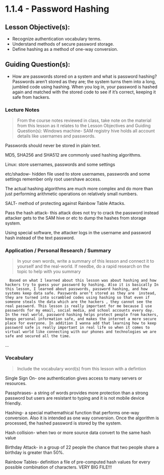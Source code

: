# 1.1.4 - Password Hashing

## Lesson Objective(s):
- Recognize authentication vocabulary terms.
- Understand methods of secure password storage.
- Define hashing as a method of one-way conversion.

## Guiding Question(s):
- How are passwords stored on a system and what is password hashing?
Passwords aren’t stored as they are; the system turns them into a long, jumbled code using hashing. When you log in, your password is hashed again and matched with the stored code to see if it’s correct, keeping it safe from hackers.

### Lecture Notes
> From the course notes reviewed in class, take note on the material from this lesson as it relates to the Lesson Objectives and Guiding Question(s):
Windows machine- SAM registry hive holds all account details like usernames and passwords.

Passwords should never be stored in plain text.

MD5, SHA256 and SHA512 are commonly used hashing algorithms.

Linux: store usernames, passwords and some settings 

etc/shadow- hidden file used to store usernames, passwords and some settings remember only root usershave access.

The actual hashing algorithms are much more complex and do more than just performing arithmetic operations on relatively small numbers.

SALT- method of protecting against Rainbow Table Attacks.

Pass the hash attack- this attack does not try to crack the password instead attacker gets to the SAM hive or etc to dump the hashes from storage system.

Using special software, the attacker logs in the username and password hash instead of the text password.

### Application / Personal Research / Summary
> In your own words, write a summary of this lesson and connect it to yourself and the real-world. If needbe, do a rapid research on the topic to help with you summary
   
      Based on what I learned about this lesson was about hashing and how hackers try to guess your password by hashing. Also it is basically In this lesson, I learned about passwords, password hashing, and how systems keep data safe. Passwords aren’t stored as they are  instead, they are turned into scrambled codes using hashing so that even if someone steals the data which are the hackers , they cannot see the real password. This lesson is really important for me because I use passwords for my email, social media, and school accounts every day. In the real world, password hashing helps protect people from hackers, keeps personal information safe, and makes the internet a more secure place for everyone. In addition I wanna add that learning how to keep password safe is really important in real life so when it comes to virtual world like connecting with our phones and technologies we are safe and secured all the time.
...

### Vocabulary
> Include the vocabulary word(s) from this lesson with a defintion

Single Sign On- one authentication gives access to many servers or resources. 

Passphrases- a string of words provides more protection than a strong password but users are resistant to typing and it is not mobile device friendly.

Hashing- a special mathemathical function that performs one-way conversion. Also it is intended as one way conversion. Once the algorithm is processed, the hashed password is stored by the system.

Hash collision- when two or more source data convert to the same hash value

Birthday Attack- in a group of 22 people the chance that two people share a birthday is greater than 50%.

Rainbow Tables- definition a file of pre-computed hash values for every possible combination of characters. VERY BIG FILE!!!


